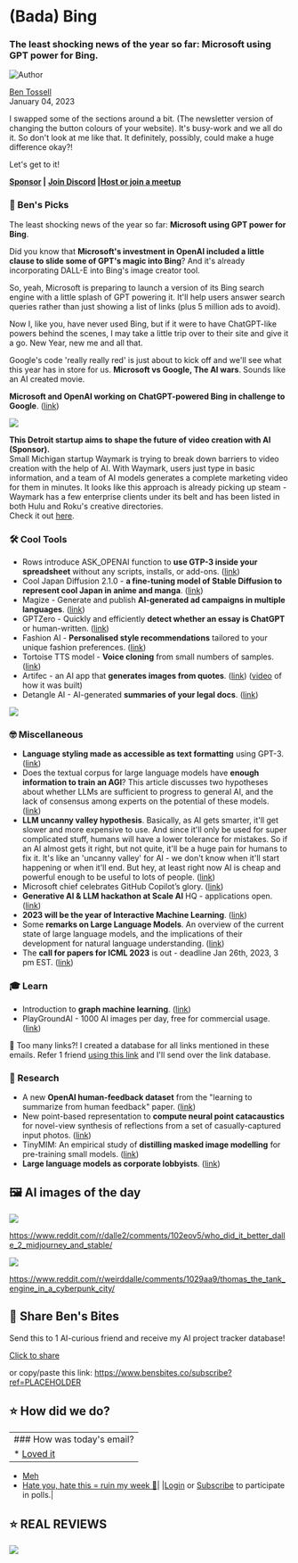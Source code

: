 # (Bada) Bing

### The least shocking news of the year so far: Microsoft using GPT power for Bing.

![Author](https://media.beehiiv.com/cdn-cgi/image/fit=scale-down,format=auto,onerror=redirect,quality=80/uploads/user/profile_picture/fc858b4d-39e3-4be1-abf4-2b55504e21a2/thumb_uJ4UYake_400x400.jpg)

[Ben Tossell](https://www.twitter.com/bentossell)\
January 04, 2023

I swapped some of the sections around a bit. (The newsletter version of changing the button colours of your website). It's busy-work and we all do it. So don't look at me like that. It definitely, possibly, could make a huge difference okay?!

Let's get to it!

**[Sponsor](https://sponsor.bensbites.co/) |** **[Join Discord](https://discord.gg/qd92NKjDdE) |**[**Host or join a meetup**](https://meetups.bensbites.co/)

### **🤌 Ben's Picks**

The least shocking news of the year so far: **Microsoft using GPT power for Bing**.

Did you know that **Microsoft's investment in OpenAI included a little clause to slide some of GPT's magic into Bing**? And it's already incorporating DALL-E into Bing's image creator tool.

So, yeah, Microsoft is preparing to launch a version of its Bing search engine with a little splash of GPT powering it. It'll help users answer search queries rather than just showing a list of links (plus 5 million ads to avoid).

Now I, like you, have never used Bing, but if it were to have ChatGPT-like powers behind the scenes, I may take a little trip over to their site and give it a go. New Year, new me and all that.

Google's code 'really really red' is just about to kick off and we'll see what this year has in store for us. **Microsoft vs Google, The AI wars**. Sounds like an AI created movie.

**Microsoft and OpenAI working on ChatGPT-powered Bing in challenge to Google**. ([link](https://www.theinformation.com/articles/microsoft-and-openai-working-on-chatgpt-powered-bing-in-challenge-to-google?utm_source=ti_app))

![](https://media.beehiiv.com/cdn-cgi/image/fit=scale-down,format=auto,onerror=redirect,quality=80/uploads/asset/file/509d38f1-82f6-4761-a99e-2f083b170737/15072be3-f184-4325-8960-8a105803823d.png)

**This Detroit startup aims to shape the future of video creation with AI (Sponsor).**\
Small Michigan startup Waymark is trying to break down barriers to video creation with the help of AI. With Waymark, users just type in basic information, and a team of AI models generates a complete marketing video for them in minutes. It looks like this approach is already picking up steam - Waymark has a few enterprise clients under its belt and has been listed in both Hulu and Roku's creative directories.\
Check it out [here](https://waymark.com/).

### **🛠️ Cool Tools**

- Rows introduce ASK\_OPENAI function to **use GTP-3 inside your spreadsheet** without any scripts, installs, or add-ons. ([link](https://twitter.com/RowsHQ/status/1610251490005815297))
- Cool Japan Diffusion 2.1.0 - **a fine-tuning model of Stable Diffusion to represent cool Japan in anime and manga**. ([link](https://huggingface.co/spaces/aipicasso/cool-japan-diffusion-2-1-0-demo))
- Magize - Generate and publish **AI-generated ad campaigns in multiple languages**. ([link](https://twitter.com/florian_btc/status/1609987876242219008))
- GPTZero - Quickly and efficiently **detect whether an essay is ChatGPT** or human-written. ([link](https://etedward-gptzero-main-zqgfwb.streamlit.app/))
- Fashion AI - **Personalised style recommendations** tailored to your unique fashion preferences. ([link](https://apps.chatbotkit.com/fashionai))
- Tortoise TTS model - **Voice cloning** from small numbers of samples. ([link](https://huggingface.co/spaces/mdnestor/tortoise))
- Artifec - an AI app that **generates images from quotes**. ([link](https://jacobgershkovich.com/artifec)) ([video](https://www.youtube.com/watch?v=k414lk_kJPs) of how it was built)
- Detangle AI - AI-generated **summaries of your legal docs**. ([link](https://detangle.ai/))

![](https://media.beehiiv.com/cdn-cgi/image/fit=scale-down,format=auto,onerror=redirect,quality=80/uploads/asset/file/2e5503a8-91ae-45d1-96b0-352989febdf0/Screenshot_2023-01-04_at_12.28.12.png)

### **🤓 Miscellaneous**

- **Language styling made as accessible as text formatting** using GPT-3. ([link](https://twitter.com/zats/status/1609881792026218496))
- Does the textual corpus for large language models have **enough information to train an AGI**? This article discusses two hypotheses about whether LLMs are sufficient to progress to general AI, and the lack of consensus among experts on the potential of these models. ([link](https://shakoist.substack.com/p/does-the-textual-corpus-for-large))
- **LLM uncanny valley hypothesis**. Basically, as AI gets smarter, it'll get slower and more expensive to use. And since it'll only be used for super complicated stuff, humans will have a lower tolerance for mistakes. So if an AI almost gets it right, but not quite, it'll be a huge pain for humans to fix it. It's like an 'uncanny valley' for AI - we don't know when it'll start happening or when it'll end. But hey, at least right now AI is cheap and powerful enough to be useful to lots of people. ([link](https://twitter.com/spolu/status/1610264020052754432))
- Microsoft chief celebrates GitHub Copilot’s glory. ([link](https://analyticsindiamag.com/microsoft-chief-celebrates-github-copilots-glory/))
- **Generative AI & LLM hackathon at Scale AI** HQ - applications open. ([link](https://7v96jeqxhgx.typeform.com/LLMhackathonapp))
- **2023 will be the year of Interactive Machine Learning**. ([link](https://twitter.com/korymath/status/1610345837913145344))
- Some **remarks on Large Language Models**. An overview of the current state of large language models, and the implications of their development for natural language understanding. ([link](https://gist.github.com/yoavg/59d174608e92e845c8994ac2e234c8a9))
- The **call for papers for ICML 2023** is out - deadline Jan 26th, 2023, 3 pm EST. ([link](https://icml.cc/Conferences/2023/CallForPapers))

### **🎓 Learn**

- Introduction to **graph machine learning**. ([link](https://huggingface.co/blog/intro-graphml))
- PlayGroundAI - 1000 AI images per day, free for commercial usage. ([link](https://www.youtube.com/watch?v=xgTNdrTNf10))

👋 Too many links?! I created a database for all links mentioned in these emails. Refer 1 friend [using this link](https://www.bensbites.co/subscribe?ref=PLACEHOLDER) and I'll send over the link database.

### **🔬 Research**

- A new **OpenAI human-feedback dataset** from the "learning to summarize from human feedback" paper. ([link](https://huggingface.co/datasets/openai/summarize_from_feedback#dataset-description))
- New point-based representation to **compute neural point catacaustics** for novel-view synthesis of reflections from a set of casually-captured input photos. ([link](https://arxiv.org/abs/2301.01087))
- TinyMIM: An empirical study of **distilling masked image modelling** for pre-training small models. ([link](https://arxiv.org/abs/2301.01296))
- **Large language models as corporate lobbyists**. ([link](https://arxiv.org/abs/2301.01181))

## **🖼 AI images of the day**

![](https://media.beehiiv.com/cdn-cgi/image/fit=scale-down,format=auto,onerror=redirect,quality=80/uploads/asset/file/e2c58f3b-e989-4cc5-8889-1eca105ef74b/fqgv82ihav9a1.png)

<https://www.reddit.com/r/dalle2/comments/102eov5/who_did_it_better_dalle_2_midjourney_and_stable/>

![](https://media.beehiiv.com/cdn-cgi/image/fit=scale-down,format=auto,onerror=redirect,quality=80/uploads/asset/file/94b25fa1-276a-4f5f-ae91-54af39d72dba/wyoclseg6u9a1__2_.png)

<https://www.reddit.com/r/weirddalle/comments/1029aa9/thomas_the_tank_engine_in_a_cyberpunk_city/>

## **🤗 Share Ben's Bites**

Send this to 1 AI-curious friend and receive my AI project tracker database!

[Click to share](https://www.bensbites.co/subscribe?ref=PLACEHOLDER)

or copy/paste this link: https://www.bensbites.co/subscribe?ref=PLACEHOLDER

## **⭐️ How did we do?**

||
|:---|
|### How was today's email?|
|\* [Loved it](https://www.bensbites.co/login)

- [Meh](https://www.bensbites.co/login)
- [Hate you, hate this = ruin my week 🥹](https://www.bensbites.co/login)|
  |[Login](https://www.bensbites.co/login) or [Subscribe](https://www.bensbites.co/subscribe) to participate in polls.|

## **⭐️ REAL** REVIEWS

![](https://media.beehiiv.com/cdn-cgi/image/fit=scale-down,format=auto,onerror=redirect,quality=80/uploads/asset/file/c8a91ecd-5477-493e-bb9d-9ed8f04bde24/Screenshot_2022-12-13_at_14.55.58.png)
